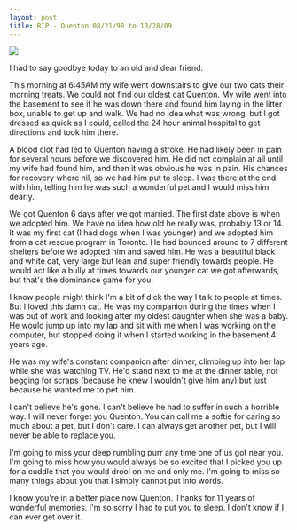 ```yaml
--- 
layout: post
title: RIP - Quenton 08/21/98 to 10/28/09
---
```

<p><img src='http://www.littlehart.net/quenton-rip.jpg'/></p>
<p>I had to say goodbye today to an old and dear friend.</p>
<p>
This morning at 6:45AM my wife went downstairs to give our two cats their morning treats.  We could not find our oldest cat Quenton.  My wife went into the basement to see if he was down there and found him laying in the litter box, unable to get up and walk.  We had no idea what was wrong, but I got dressed as quick as I could, called the 24 hour animal hospital to get directions and took him there.
</p>
<p>
A blood clot had led to Quenton having a stroke.  He had likely been in pain for several hours before we discovered him.  He did not complain at all until my wife had found him, and then it was obvious he was in pain.  His chances for recovery where nil, so we had him put to sleep.  I was there at the end with him, telling him he was such a wonderful pet and I would miss him dearly.
</p>
<p>
We got Quenton 6 days after we got married.  The first date above is when we adopted him.  We have no idea how old he really was, probably 13 or 14.  It was my first cat (I had dogs when I was younger) and we adopted him from a cat rescue program in Toronto.  He had bounced around to 7 different shelters before we adopted him and saved him.  He was a beautiful black and white cat, very large but lean and super friendly towards people.  He would act like a bully at times towards our younger cat we got afterwards, but that's the dominance game for you.
</p>
<p>
I know people might think I'm a bit of dick the way I talk to people at times.  But I loved this damn cat.  He was my companion during the times when I was out of work and looking after my oldest daughter when she was a baby.  He would jump up into my lap and sit with me when I was working on the computer, but stopped doing it when I started working in the basement 4 years ago.
</p>
<p>
He was my wife's constant companion after dinner, climbing up into her lap while she was watching TV.  He'd stand next to me at the dinner table, not begging for scraps (because he knew I wouldn't give him any) but just because he wanted me to pet him.
</p>
<p>
I can't believe he's gone.  I can't believe he had to suffer in such a horrible way.  I will never forget you Quenton.  You can call me a softie for caring so much about a pet, but I don't care.   I can always get another pet, but I will never be able to replace you.
</p>
<p>
I'm going to miss your deep rumbling purr any time one of us got near you.  I'm going to miss how you would always be so excited that I picked you up for a cuddle that you would drool on me and only me.  I'm going to miss so many things about you that I simply cannot put into words.
</p>
<p>
I know you're in a better place now Quenton.  Thanks for 11 years of wonderful memories.  I'm so sorry I had to put you to sleep.  I don't know if I can ever get over it.
</p>
